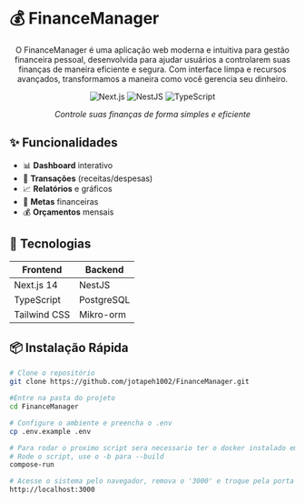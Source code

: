 # 💰 FinanceManager

<div align="center">

O FinanceManager é uma aplicação web moderna e intuitiva para gestão financeira pessoal, desenvolvida para ajudar usuários a controlarem suas finanças de maneira eficiente e segura. Com interface limpa e recursos avançados, transformamos a maneira como você gerencia seu dinheiro.

![Next.js](https://img.shields.io/badge/Next.js-14-black?style=for-the-badge&logo=next.js)
![NestJS](https://img.shields.io/badge/NestJS-E0234E?style=for-the-badge&logo=nestjs&logoColor=white)
![TypeScript](https://img.shields.io/badge/TypeScript-007ACC?style=for-the-badge&logo=typescript&logoColor=white)

*Controle suas finanças de forma simples e eficiente*

</div>

## ✨ Funcionalidades

- 📊 **Dashboard** interativo
- 💸 **Transações** (receitas/despesas)
- 📈 **Relatórios** e gráficos
- 🎯 **Metas** financeiras
- 💰 **Orçamentos** mensais

## 🚀 Tecnologias

| Frontend | Backend |
|----------|---------|
| Next.js 14 | NestJS |
| TypeScript | PostgreSQL |
| Tailwind CSS | Mikro-orm |

## 📦 Instalação Rápida 

```bash
# Clone o repositório
git clone https://github.com/jotapeh1002/FinanceManager.git

#Entre na pasta do projeto
cd FinanceManager

# Configure o ambiente e preencha o .env
cp .env.example .env

# Para rodar o proximo script sera necessario ter o docker instalado em sua maquina  
# Rode o script, use o -b para --build
compose-run 

# Acesse o sistema pelo navegador, remova o '3000' e troque pela porta que voce colocoi no seu .env
http://localhost:3000
